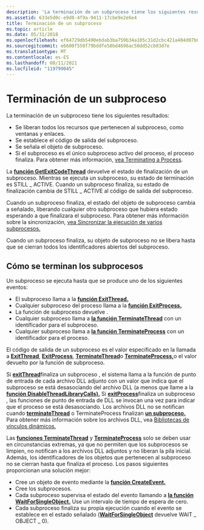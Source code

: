 ```yaml
---
description: 'La terminación de un subproceso tiene los siguientes resultados: se liberan todos los recursos que pertenecen al subproceso, como ventanas y enlaces. Se establece el código de salida del subproceso. Se señala el objeto de subproceso. Si el subproceso es el único subproceso activo del proceso, el proceso finaliza. Para obtener más información, vea Terminating a Process.'
ms.assetid: 633e5d0c-e9d8-4f9a-9411-17cbe9e2e6e4
title: Terminación de un subproceso
ms.topic: article
ms.date: 05/31/2018
ms.openlocfilehash: ef64729db5490ebdab3ba759b34a105c31d2cbc421a404d07b041aa9b611ba08
ms.sourcegitcommit: e6600f550f79bddfe58bd4696ac50dd52cb03d7e
ms.translationtype: MT
ms.contentlocale: es-ES
ms.lasthandoff: 08/11/2021
ms.locfileid: "119799045"
---
```

# <a name="terminating-a-thread"></a>Terminación de un subproceso

La terminación de un subproceso tiene los siguientes resultados:

-   Se liberan todos los recursos que pertenecen al subproceso, como ventanas y enlaces.
-   Se establece el código de salida del subproceso.
-   Se señala el objeto de subproceso.
-   Si el subproceso es el único subproceso activo del proceso, el proceso finaliza. Para obtener más información, [vea Terminating a Process](terminating-a-process.md).

La [**función GetExitCodeThread**](/windows/win32/api/processthreadsapi/nf-processthreadsapi-getexitcodethread) devuelve el estado de finalización de un subproceso. Mientras se ejecuta un subproceso, su estado de terminación es STILL \_ ACTIVE. Cuando un subproceso finaliza, su estado de finalización cambia de STILL \_ ACTIVE al código de salida del subproceso.

Cuando un subproceso finaliza, el estado del objeto de subproceso cambia a señalado, liberando cualquier otro subproceso que hubiera estado esperando a que finalizara el subproceso. Para obtener más información sobre la sincronización, [vea Sincronizar la ejecución de varios subprocesos.](synchronizing-execution-of-multiple-threads.md)

Cuando un subproceso finaliza, su objeto de subproceso no se libera hasta que se cierran todos los identificadores abiertos del subproceso.

## <a name="how-threads-are-terminated"></a>Cómo se terminan los subprocesos

Un subproceso se ejecuta hasta que se produce uno de los siguientes eventos:

-   El subproceso llama a la [**función ExitThread.**](/windows/win32/api/processthreadsapi/nf-processthreadsapi-exitthread)
-   Cualquier subproceso del proceso llama a la [**función ExitProcess.**](/windows/win32/api/processthreadsapi/nf-processthreadsapi-exitprocess)
-   La función de subproceso devuelve .
-   Cualquier subproceso llama a [**la función TerminateThread**](/windows/win32/api/processthreadsapi/nf-processthreadsapi-terminatethread) con un identificador para el subproceso.
-   Cualquier subproceso llama a [**la función TerminateProcess**](/windows/win32/api/processthreadsapi/nf-processthreadsapi-terminateprocess) con un identificador para el proceso.

El código de salida de un subproceso es el valor especificado en la llamada a [**ExitThread**](/windows/win32/api/processthreadsapi/nf-processthreadsapi-exitthread), [**ExitProcess**](/windows/win32/api/processthreadsapi/nf-processthreadsapi-exitprocess), [**TerminateThread**](/windows/win32/api/processthreadsapi/nf-processthreadsapi-terminatethread)o [**TerminateProcess,**](/windows/win32/api/processthreadsapi/nf-processthreadsapi-terminateprocess)o el valor devuelto por la función de subproceso.

Si [**exitThread**](/windows/win32/api/processthreadsapi/nf-processthreadsapi-exitthread)finaliza un subproceso , el sistema llama a la función de punto de entrada de cada archivo DLL adjunto con un valor que indica que el subproceso se está desasociando del archivo DLL (a menos que llame a la [**función DisableThreadLibraryCalls).**](/windows/win32/api/libloaderapi/nf-libloaderapi-disablethreadlibrarycalls) Si [**exitProcess**](/windows/win32/api/processthreadsapi/nf-processthreadsapi-exitprocess)finaliza un subproceso , las funciones de punto de entrada de DLL se invocan una vez para indicar que el proceso se está desasociando. Los archivos DLL no se notifican cuando [**terminateThread**](/windows/win32/api/processthreadsapi/nf-processthreadsapi-terminatethread) o TerminateProcess finalizan [**un subproceso.**](/windows/win32/api/processthreadsapi/nf-processthreadsapi-terminateprocess) Para obtener más información sobre los archivos DLL, vea [Bibliotecas de vínculos dinámicos.](../dlls/dynamic-link-libraries.md)

Las [**funciones TerminateThread**](/windows/win32/api/processthreadsapi/nf-processthreadsapi-terminatethread) y [**TerminateProcess**](/windows/win32/api/processthreadsapi/nf-processthreadsapi-terminateprocess) solo se deben usar en circunstancias extremas, ya que no permiten que los subprocesos se limpien, no notifican a los archivos DLL adjuntos y no liberan la pila inicial. Además, los identificadores de los objetos que pertenecen al subproceso no se cierran hasta que finaliza el proceso. Los pasos siguientes proporcionan una solución mejor:

-   Cree un objeto de evento mediante la [**función CreateEvent.**](/windows/win32/api/synchapi/nf-synchapi-createeventa)
-   Cree los subprocesos.
-   Cada subproceso supervisa el estado del evento llamando a [**la función WaitForSingleObject.**](/windows/win32/api/synchapi/nf-synchapi-waitforsingleobject) Use un intervalo de tiempo de espera de cero.
-   Cada subproceso finaliza su propia ejecución cuando el evento se establece en el estado señalado ([**WaitForSingleObject**](/windows/win32/api/synchapi/nf-synchapi-waitforsingleobject) devuelve WAIT \_ OBJECT \_ 0).

 

 
